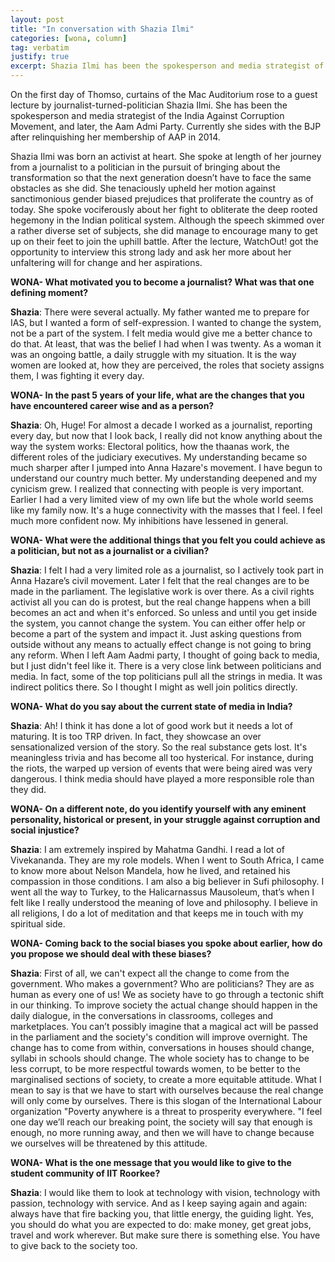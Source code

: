 ```yaml
---
layout: post
title: "In conversation with Shazia Ilmi"
categories: [wona, column]
tag: verbatim
justify: true
excerpt: Shazia Ilmi has been the spokesperson and media strategist of the India Against Corruption Movement, and later, the Aam Admi Party. Currently she sides with the BJP after relinquishing her membership of AAP in 2014.
---
```

On the first day of Thomso, curtains of the Mac Auditorium rose to a guest lecture by journalist-turned-politician Shazia Ilmi. She has been the spokesperson and media strategist of the India Against Corruption Movement, and later, the Aam Admi Party. Currently she sides with the BJP after relinquishing her membership of AAP in 2014.

Shazia Ilmi was born an activist at heart. She spoke at length of her journey from a journalist to a politician in the pursuit of bringing about the transformation so that the next generation doesn’t have to face the same obstacles as she did. She tenaciously upheld her motion against sanctimonious gender biased prejudices that proliferate the country as of today. She spoke vociferously about her fight to obliterate the deep rooted hegemony in the Indian political system.
Although the speech skimmed over a rather diverse set of subjects, she did manage to encourage many to get up on their feet to join the uphill battle.
After the lecture, WatchOut! got the opportunity to interview this strong lady and ask her more about her unfaltering will for change and her aspirations.

__WONA- What motivated you to become a journalist? What was that one defining moment?__

__Shazia__: There were several actually. My father wanted me to prepare for IAS, but I wanted a form of self-expression. I wanted to change the system, not be a part of the system. I felt media would give me a better chance to do that. At least, that was the belief I had when I was twenty. As a woman it was an ongoing battle, a daily struggle with my situation. It is the way women are looked at, how they are perceived, the roles that society assigns them, I was fighting it every day.

__WONA- In the past 5 years of your life, what are the changes that you have encountered career wise and as a person?__

__Shazia__: Oh, Huge! For almost a decade I worked as a journalist, reporting every day, but now that I look back, I really did not know anything about the way the system works: Electoral politics, how the thaanas work, the different roles of the judiciary executives. My understanding became so much sharper after I jumped into Anna Hazare's movement. I have begun to understand our country much better. My understanding deepened and my cynicism grew.
I realized that connecting with people is very important. Earlier I had a very limited view of my own life but the whole world seems like my family now. It's a huge connectivity with the masses that I feel. I feel much more confident now. My inhibitions have lessened in general. 

__WONA- What were the additional things that you felt you could achieve as a politician, but not as a journalist or a civilian?__

__Shazia__: I felt I had a very limited role as a journalist, so I actively took part in Anna Hazare’s civil movement. Later I felt that the real changes are to be made in the parliament. The legislative work is over there. As a civil rights activist all you can do is protest, but the real change happens when a bill becomes an act and when it's enforced. So unless and until you get inside the system, you cannot change the system. You can either offer help or become a part of the
system and impact it. Just asking questions from outside without any means to actually effect change is not going to bring any reform. When I left Aam Aadmi party, I thought of going back to media, but I just didn't feel like it. There is a very close link between politicians and media. In fact, some of the top politicians pull all the strings in media. It was indirect politics there. So I thought I might as well join politics directly.


__WONA- What do you say about the current state of media in India?__

__Shazia__: Ah! I think it has done a lot of good work but it needs a lot of maturing. It is too TRP driven. In fact, they showcase an over sensationalized version of the story. So the real substance gets lost. It's meaningless trivia and has become all too hysterical. For instance, during the riots, the warped up version of events that were being aired was very dangerous. I think media should have played a more responsible role than they did.

__WONA- On a different note, do you identify yourself with any eminent personality, historical or present, in your struggle against corruption and social injustice?__

__Shazia__: I am extremely inspired by Mahatma Gandhi. I read a lot of Vivekananda. They are my role models. When I went to South Africa, I came to know more about Nelson Mandela, how he lived, and retained his compassion in those conditions. I am also a big believer in Sufi philosophy. I went all the way to Turkey, to the Halicarnassus Mausoleum, that’s when I felt like I really understood the meaning of love and philosophy. I believe in all religions, I do
a lot of meditation and that keeps me in touch with my spiritual side.

__WONA- Coming back to the social biases you spoke about earlier, how do you propose we should deal with these biases?__

__Shazia__: First of all, we can't expect all the change to come from the government. Who makes a government? Who are politicians? They are as human as every one of us! We as society have to go through a tectonic shift in our thinking. To improve society the actual change should happen in the daily dialogue, in the conversations in classrooms, colleges and marketplaces. You can’t possibly imagine that a magical act will be passed in the parliament and the society's
condition will improve overnight. The change has to come from within, conversations in houses should change, syllabi in schools should change. The whole society has to change to be less corrupt, to be more respectful towards women, to be better to the marginalised sections of society, to create a more equitable attitude. What I mean to say is that we have to start with ourselves because the real change will only come by ourselves. There is this slogan of the International
Labour organization "Poverty anywhere is a threat to prosperity everywhere. "I feel one day we’ll reach our breaking point, the society will say that enough is enough, no more running away, and then we will have to change because we ourselves will be threatened by this attitude. 

__WONA- What is the one message that you would like to give to the student community of IIT Roorkee?__

__Shazia__: I would like them to look at technology with vision, technology with passion, technology with service. And as I keep saying again and again: always have that fire backing you, that little energy, the guiding light. Yes, you should do what you are expected to do: make money, get great jobs, travel and work wherever. But make sure there is something else. You have to give back to the society too.
